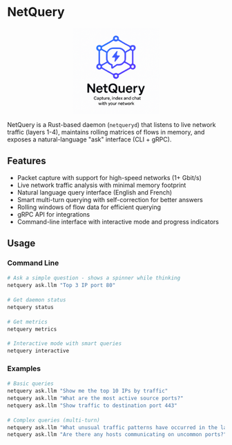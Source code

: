# NetQuery

<p align="center">
  <img src="docs/logo.png" width="200px"/>
</p>

NetQuery is a Rust-based daemon (`netqueryd`) that listens to live network traffic (layers 1-4), maintains rolling matrices of flows in memory, and exposes a natural-language "ask" interface (CLI + gRPC).

## Features

- Packet capture with support for high-speed networks (1+ Gbit/s)
- Live network traffic analysis with minimal memory footprint
- Natural language query interface (English and French)
- Smart multi-turn querying with self-correction for better answers
- Rolling windows of flow data for efficient querying
- gRPC API for integrations
- Command-line interface with interactive mode and progress indicators


## Usage

### Command Line

```bash
# Ask a simple question - shows a spinner while thinking
netquery ask.llm "Top 3 IP port 80"

# Get daemon status
netquery status

# Get metrics
netquery metrics

# Interactive mode with smart queries
netquery interactive
```

### Examples

```bash
# Basic queries
netquery ask.llm "Show me the top 10 IPs by traffic"
netquery ask.llm "What are the most active source ports?"
netquery ask.llm "Show traffic to destination port 443"

# Complex queries (multi-turn)
netquery ask.llm "What unusual traffic patterns have occurred in the last 24 hours?"
netquery ask.llm "Are there any hosts communicating on uncommon ports?"

```